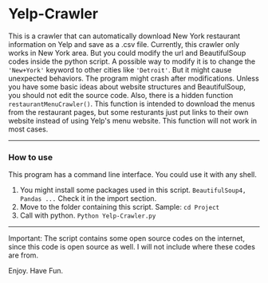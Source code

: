 # Yelp-Crawler
This is a crawler that can automatically download New York restaurant information on Yelp and save as a .csv file.
Currently, this crawler only works in New York area. But you could modify the url and BeautifulSoup codes inside the python script.  A possible way to modify it is to change the ```'New+York'``` keyword to other cities like ```'Detroit'```. But it might cause unexpected behaviors. The program might crash after modifications. Unless you have some basic ideas about website structures and BeautifulSoup, you should not edit the source code. Also, there is a hidden function ```restaurantMenuCrawler()```. This function is intended to download the menus from the restaurant pages, but some resturants just put links to their own website instead of using Yelp's menu website. This function will not work in most cases.

-----

### How to use
This program has a command line interface. You could use it with any shell.

1. You might install some packages used in this script. ```BeautifulSoup4, Pandas ...``` Check it in the import section.
2. Move to the folder containing this script. Sample: ```cd Project```
3. Call with python. ```Python Yelp-Crawler.py```

---

Important: The script contains some open source codes on the internet, since this code is open source as well. I will not include where these codes are from.

Enjoy. Have Fun.
